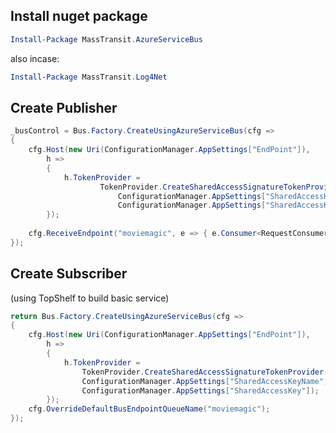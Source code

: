 ## Install nuget package
```powershell  
Install-Package MassTransit.AzureServiceBus
```
also incase:
```powershell  
Install-Package MassTransit.Log4Net
```

## Create Publisher

```c#  
_busControl = Bus.Factory.CreateUsingAzureServiceBus(cfg =>
{
	cfg.Host(new Uri(ConfigurationManager.AppSettings["EndPoint"]),
		h =>
		{
			h.TokenProvider =
					TokenProvider.CreateSharedAccessSignatureTokenProvider(
						ConfigurationManager.AppSettings["SharedAccessKeyName"],
						ConfigurationManager.AppSettings["SharedAccessKey"]);
		});
	
	cfg.ReceiveEndpoint("moviemagic", e => { e.Consumer<RequestConsumer>(); });
});
```

## Create Subscriber
(using TopShelf to build basic service)
```c#  
return Bus.Factory.CreateUsingAzureServiceBus(cfg =>
{
	cfg.Host(new Uri(ConfigurationManager.AppSettings["EndPoint"]),
		h =>
		{
			h.TokenProvider =
				TokenProvider.CreateSharedAccessSignatureTokenProvider(
				ConfigurationManager.AppSettings["SharedAccessKeyName"],
				ConfigurationManager.AppSettings["SharedAccessKey"]);
		});
	cfg.OverrideDefaultBusEndpointQueueName("moviemagic");
});
```

